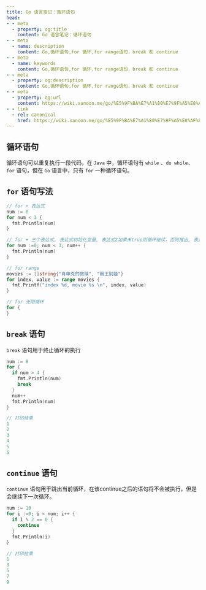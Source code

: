 ```yaml
---
title: Go 语言笔记：循环语句
head:
- - meta
  - property: og:title
    content: Go 语言笔记：循环语句
- - meta
  - name: description
    content: Go,循环语句,for 循环,for range语句，break 和 continue
- - meta
  - name: keywords
    content: Go,循环语句,for 循环,for range语句，break 和 continue
- - meta
  - property: og:description
    content: Go,循环语句,for 循环,for range语句，break 和 continue
- - meta
  - property: og:url
    content: https://wiki.sanoon.me/go/%E5%9F%BA%E7%A1%80%E7%9F%A5%E8%AF%86/%E6%9D%A1%E4%BB%B6%E8%AF%AD%E5%8F%A5
- - link
  - rel: canonical
    href: https://wiki.sanoon.me/go/%E5%9F%BA%E7%A1%80%E7%9F%A5%E8%AF%86/%E6%9D%A1%E4%BB%B6%E8%AF%AD%E5%8F%A5
---
```


## 循环语句

循环语句可以重复执行一段代码，在 `Java` 中，循环语句有 `while` 、`do while`、`for` 语句，但在 `Go` 语言中，只有 `for` 一种循环语句。

## `for` 语句写法

```go
// for + 表达式
num := 0
for num < 3 {
  fmt.Println(num)
}

// for + 三个表达式, 表达式初始化变量, 表达式2如果未true则循环继续，否则推出, 表达式3为循环后变量的变化
for num :=0; num < 3; num++ {
  fmt.Println(num)
}

// for range
movies := []string{"肖申克的救赎", "霸王别姬"}
for index, value := range movies {
  fmt.Printf("index %d, movie %s \n", index, value)
}

// for 无限循环
for {
}
```

## `break` 语句

`break` 语句用于终止循环的执行

```go
num := 0
for {
  if num > 4 {
    fmt.Println(num)
    break
  }
  num++
  fmt.Println(num)
}

// 打印结果
1
2
3
4
5
5
```

## `continue` 语句

`continue` 语句用于跳出当前循环，在该continue之后的语句将不会被执行，但是会继续下一次循环。

```go
num := 10
for i :=0; i < num; i++ {
  if i % 2 == 0 {
    continue
  }
  fmt.Println(i)
}

// 打印结果
1
3
5
7
9
```


